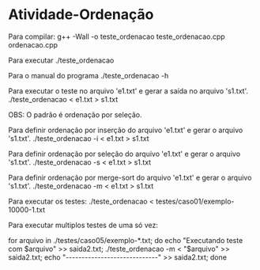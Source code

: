 # Atividade-Ordenação


Para compilar:
  g++ -Wall -o teste_ordenacao teste_ordenacao.cpp ordenacao.cpp

Para executar
  ./teste_ordenacao

Para o manual do programa
  ./teste_ordenacao -h

Para executar o teste no arquivo 'e1.txt' e gerar a saída no arquivo 's1.txt'.
  ./teste_ordenacao < e1.txt > s1.txt

OBS: O padrão é ordenação por seleção.

Para definir ordenação por inserção do arquivo 'e1.txt' e gerar o arquivo 's1.txt'.
  ./teste_ordenacao -i < e1.txt > s1.txt

Para definir ordenação por seleção do arquivo 'e1.txt' e gerar o arquivo 's1.txt'.
  ./teste_ordenacao -s < e1.txt > s1.txt

Para definir ordenação por merge-sort do arquivo 'e1.txt' e gerar o arquivo 's1.txt'.
  ./teste_ordenacao -m < e1.txt > s1.txt

Para executar os testes:
./teste_ordenacao < testes/caso01/exemplo-10000-1.txt

Para executar multiplos testes de uma só vez:


for arquivo in ./testes/caso05/exemplo-*.txt; do     echo "Executando teste com $arquivo" >> saida2.txt;     ./teste_ordenacao -m < "$arquivo" >> saida2.txt;     echo "-----------------------------" >> saida2.txt; done
